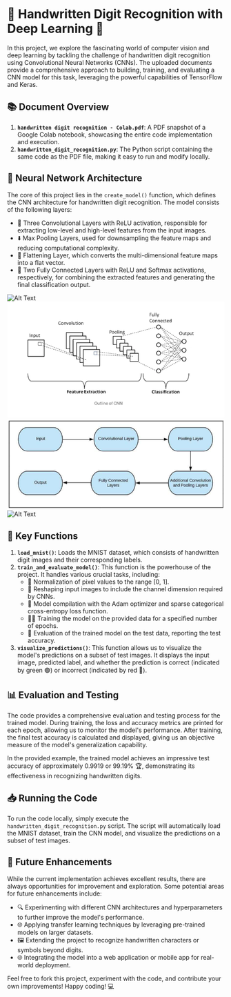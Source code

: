 # 🔢 Handwritten Digit Recognition with Deep Learning 🤖

In this project, we explore the fascinating world of computer vision and deep learning by tackling the challenge of handwritten digit recognition using Convolutional Neural Networks (CNNs). The uploaded documents provide a comprehensive approach to building, training, and evaluating a CNN model for this task, leveraging the powerful capabilities of TensorFlow and Keras.

## 📚 Document Overview

1. **`handwritten digit recognition - Colab.pdf`**: A PDF snapshot of a Google Colab notebook, showcasing the entire code implementation and execution.
2. **`handwritten_digit_recognition.py`**: The Python script containing the same code as the PDF file, making it easy to run and modify locally.

## 🧠 Neural Network Architecture

The core of this project lies in the `create_model()` function, which defines the CNN architecture for handwritten digit recognition. The model consists of the following layers:

- 🔺 Three Convolutional Layers with ReLU activation, responsible for extracting low-level and high-level features from the input images.
- ⬇️ Max Pooling Layers, used for downsampling the feature maps and reducing computational complexity.
- 🔳 Flattening Layer, which converts the multi-dimensional feature maps into a flat vector.
- 🔲 Two Fully Connected Layers with ReLU and Softmax activations, respectively, for combining the extracted features and generating the final classification output.

![Alt Text](https://paravisionlab.co.in/wp-content/uploads/2024/01/CNNTensorFlow_FeatureMap-1-1024x574.jpg)
![Alt Text](https://github.com/suvro5495/Handwritten-Digit-Recognition/blob/main/Screenshot%202024-04-19%20at%2021.25.23.png)
![Alt Text](https://github.com/suvro5495/Handwritten-Digit-Recognition/blob/main/Screenshot%202024-04-19%20at%2021.16.12.png)
![Alt Text]()

## 🔑 Key Functions

1. **`load_mnist()`**: Loads the MNIST dataset, which consists of handwritten digit images and their corresponding labels.
2. **`train_and_evaluate_model()`**: This function is the powerhouse of the project. It handles various crucial tasks, including:
   - 🔘 Normalization of pixel values to the range [0, 1].
   - 🔷 Reshaping input images to include the channel dimension required by CNNs.
   - 🔨 Model compilation with the Adam optimizer and sparse categorical cross-entropy loss function.
   - 🏋️‍♀️ Training the model on the provided data for a specified number of epochs.
   - 📐 Evaluation of the trained model on the test data, reporting the test accuracy.
3. **`visualize_predictions()`**: This function allows us to visualize the model's predictions on a subset of test images. It displays the input image, predicted label, and whether the prediction is correct (indicated by green 🟢) or incorrect (indicated by red 🔴).

## 📊 Evaluation and Testing

The code provides a comprehensive evaluation and testing process for the trained model. During training, the loss and accuracy metrics are printed for each epoch, allowing us to monitor the model's performance. After training, the final test accuracy is calculated and displayed, giving us an objective measure of the model's generalization capability.

In the provided example, the trained model achieves an impressive test accuracy of approximately 0.9919 or 99.19% 🏆, demonstrating its effectiveness in recognizing handwritten digits.

## 📥 Running the Code

To run the code locally, simply execute the `handwritten_digit_recognition.py` script. The script will automatically load the MNIST dataset, train the CNN model, and visualize the predictions on a subset of test images.

## 🚀 Future Enhancements

While the current implementation achieves excellent results, there are always opportunities for improvement and exploration. Some potential areas for future enhancements include:

- 🔍 Experimenting with different CNN architectures and hyperparameters to further improve the model's performance.
- 🌐 Applying transfer learning techniques by leveraging pre-trained models on larger datasets.
- 🖼️ Extending the project to recognize handwritten characters or symbols beyond digits.
- 🌐 Integrating the model into a web application or mobile app for real-world deployment.

Feel free to fork this project, experiment with the code, and contribute your own improvements! Happy coding! 💻
